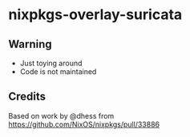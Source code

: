 nixpkgs-overlay-suricata
========================

## Warning
* Just toying around
* Code is not maintained

## Credits
Based on work by @dhess from https://github.com/NixOS/nixpkgs/pull/33886

